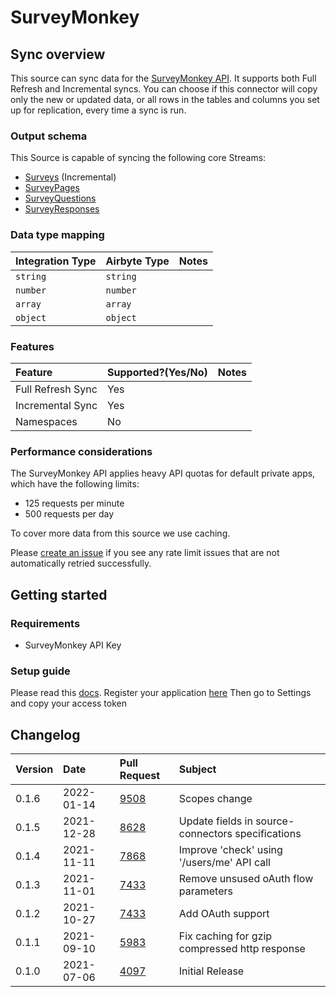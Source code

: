 # SurveyMonkey

## Sync overview

This source can sync data for the [SurveyMonkey API](https://developer.surveymonkey.com/api/v3/). It supports both Full Refresh and Incremental syncs. You can choose if this connector will copy only the new or updated data, or all rows in the tables and columns you set up for replication, every time a sync is run.

### Output schema

This Source is capable of syncing the following core Streams:

* [Surveys](https://developer.surveymonkey.com/api/v3/#surveys) \(Incremental\)
* [SurveyPages](https://developer.surveymonkey.com/api/v3/#surveys-id-pages)
* [SurveyQuestions](https://developer.surveymonkey.com/api/v3/#surveys-id-pages-id-questions)
* [SurveyResponses](https://developer.surveymonkey.com/api/v3/#survey-responses)

### Data type mapping

| Integration Type | Airbyte Type | Notes |
| :--- | :--- | :--- |
| `string` | `string` |  |
| `number` | `number` |  |
| `array` | `array` |  |
| `object` | `object` |  |

### Features

| Feature | Supported?\(Yes/No\) | Notes |
| :--- | :--- | :--- |
| Full Refresh Sync | Yes |  |
| Incremental Sync | Yes |  |
| Namespaces | No |  |

### Performance considerations

The SurveyMonkey API applies heavy API quotas for default private apps, which have the following limits:

* 125 requests per minute
* 500 requests per day

To cover more data from this source we use caching.

Please [create an issue](https://github.com/airbytehq/airbyte/issues) if you see any rate limit issues that are not automatically retried successfully.

## Getting started

### Requirements

* SurveyMonkey API Key

### Setup guide

Please read this [docs](https://developer.surveymonkey.com/api/v3/#getting-started). Register your application [here](https://developer.surveymonkey.com/apps/) Then go to Settings and copy your access token

## Changelog

| Version | Date       | Pull Request                                           | Subject                                           |
|:--------|:-----------|:-------------------------------------------------------|:--------------------------------------------------|
| 0.1.6   | 2022-01-14 | [9508](https://github.com/airbytehq/airbyte/pull/9508) | Scopes change                                     |
| 0.1.5   | 2021-12-28 | [8628](https://github.com/airbytehq/airbyte/pull/8628) | Update fields in source-connectors specifications |
| 0.1.4   | 2021-11-11 | [7868](https://github.com/airbytehq/airbyte/pull/7868) | Improve 'check' using '/users/me' API call        |
| 0.1.3   | 2021-11-01 | [7433](https://github.com/airbytehq/airbyte/pull/7433) | Remove unsused oAuth flow parameters              |
| 0.1.2   | 2021-10-27 | [7433](https://github.com/airbytehq/airbyte/pull/7433) | Add OAuth support                                 |
| 0.1.1   | 2021-09-10 | [5983](https://github.com/airbytehq/airbyte/pull/5983) | Fix caching for gzip compressed http response     |
| 0.1.0   | 2021-07-06 | [4097](https://github.com/airbytehq/airbyte/pull/4097) | Initial Release                                   |

